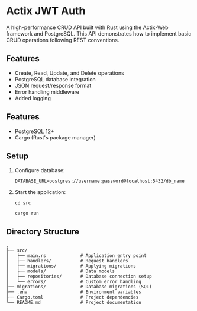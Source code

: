 # Actix JWT Auth
A high-performance CRUD API built with Rust using the Actix-Web framework and PostgreSQL. This API demonstrates how to implement basic CRUD operations following REST conventions.

## Features
- Create, Read, Update, and Delete operations
- PostgreSQL database integration
- JSON request/response format
- Error handling middleware
- Added logging
  
## Features
- PostgreSQL 12+
- Cargo (Rust's package manager)
  
## Setup
1. Configure database:
   ```shell
   DATABASE_URL=postgres://username:password@localhost:5432/db_name
   ```
2. Start the application:
    ```shell 
    cd src
    ```
    ```shell
    cargo run
    ```

## Directory Structure

```text
.
├── src/
│   ├── main.rs             # Application entry point
│   ├── handlers/           # Request handlers
│   ├── migrations/         # Applying migrations
│   ├── models/             # Data models
│   ├── repositories/       # Database connection setup
│   └── errors/             # Custom error handling
├── migrations/             # Database migrations (SQL)
├── .env                    # Environment variables
├── Cargo.toml              # Project dependencies
└── README.md               # Project documentation